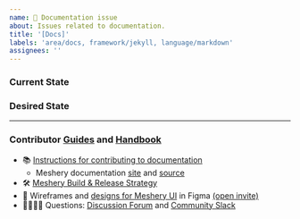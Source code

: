 ```yaml
---
name: 📄 Documentation issue
about: Issues related to documentation.
title: '[Docs]'
labels: 'area/docs, framework/jekyll, language/markdown'
assignees: ''
---
```

### Current State


### Desired State
<!-- If this issue involves adding or updating a page, please make sure the sidebar and homepage navigation remain consistent.If needed, update `_data/toc.yml` and `pages/index.md`. -->

---

### Contributor [Guides](https://docs.meshery.io/project/contributing) and [Handbook](https://meshery.io/community#handbook)
- 📚 [Instructions for contributing to documentation](https://docs.meshery.io/project/contributing/contributing-docs)
   - Meshery documentation [site](https://docs.meshery.io/) and [source](https://github.com/meshery/meshery/tree/master/docs)
- 🛠 [Meshery Build & Release Strategy](https://docs.meshery.io/project/contributing/build-and-release)
- 🎨 Wireframes and [designs for Meshery UI](https://www.figma.com/file/SMP3zxOjZztdOLtgN4dS2W/Meshery-UI) in Figma [(open invite)](https://www.figma.com/team_invite/redeem/qJy1c95qirjgWQODApilR9)
- 🙋🏾🙋🏼 Questions: [Discussion Forum](https://meshery.io/community#community-forums) and [Community Slack](https://slack.meshery.io)
